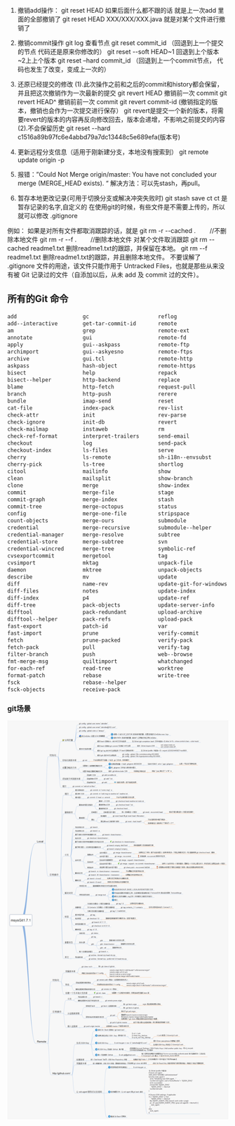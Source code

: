 1.	撤销add操作： 
    git reset HEAD 如果后面什么都不跟的话 就是上一次add 里面的全部撤销了 
    git reset HEAD XXX/XXX/XXX.java 就是对某个文件进行撤销了
2.	撤销commit操作
    git log 查看节点
    git reset commit_id （回退到上一个提交的节点 代码还是原来你修改的）
    git reset --soft HEAD~1 回退到上个版本 ~2上上个版本 
    git reset –hard commit_id （回退到上一个commit节点， 代码也发生了改变，变成上一次的）
3.	 还原已经提交的修改 
    (1).此次操作之前和之后的commit和history都会保留，并且把这次撤销作为一次最新的提交 
    git revert HEAD 撤销前一次 commit 
    git revert HEAD^ 撤销前前一次 commit 
    git revert commit-id (撤销指定的版本，撤销也会作为一次提交进行保存） 
    git revert是提交一个新的版本，将需要revert的版本的内容再反向修改回去，版本会递增，不影响之前提交的内容 
    (2).不会保留历史 
    git  reset --hard c1516a89b97fc6e4abbd79a7dc13448c5e689efa(版本号)

4.  更新远程分支信息（适用于刚新建分支，本地没有搜索到）
    git remote update origin -p
5.	报错：”Could Not Merge origin/master: You have not concluded your merge (MERGE_HEAD exists). “ 
    解决方法：可以先stash，再pull。
6.	暂存本地更改记录(可用于切换分支或解决冲突失败时)
    git stash save ct      ct 是暂存记录的名字,自定义的
    在使用git的时候，有些文件是不需要上传的，所以就可以修改   .gitignore 

 例如：
  如果是对所有文件都取消跟踪的话，就是
    git rm -r --cached . 　　//不删除本地文件
    git rm -r --f . 　　//删除本地文件
  对某个文件取消跟踪
    git rm --cached readme1.txt    删除readme1.txt的跟踪，并保留在本地。
    git rm --f readme1.txt    删除readme1.txt的跟踪，并且删除本地文件。
  不要误解了 .gitignore 文件的用途，该文件只能作用于 Untracked Files，也就是那些从来没有被 Git 记录过的文件（自添加以后，从未 add 及 commit 过的文件）。


## 所有的Git 命令
    add                     gc                      reflog
    add--interactive        get-tar-commit-id       remote
    am                      grep                    remote-ext
    annotate                gui                     remote-fd
    apply                   gui--askpass            remote-ftp
    archimport              gui--askyesno           remote-ftps
    archive                 gui.tcl                 remote-http
    askpass                 hash-object             remote-https
    bisect                  help                    repack
    bisect--helper          http-backend            replace
    blame                   http-fetch              request-pull
    branch                  http-push               rerere
    bundle                  imap-send               reset
    cat-file                index-pack              rev-list
    check-attr              init                    rev-parse
    check-ignore            init-db                 revert
    check-mailmap           instaweb                rm
    check-ref-format        interpret-trailers      send-email
    checkout                log                     send-pack
    checkout-index          ls-files                serve
    cherry                  ls-remote               sh-i18n--envsubst
    cherry-pick             ls-tree                 shortlog
    citool                  mailinfo                show
    clean                   mailsplit               show-branch
    clone                   merge                   show-index
    commit                  merge-file              stage
    commit-graph            merge-index             stash
    commit-tree             merge-octopus           status
    config                  merge-one-file          stripspace
    count-objects           merge-ours              submodule
    credential              merge-recursive         submodule--helper
    credential-manager      merge-resolve           subtree
    credential-store        merge-subtree           svn
    credential-wincred      merge-tree              symbolic-ref
    cvsexportcommit         mergetool               tag
    cvsimport               mktag                   unpack-file
    daemon                  mktree                  unpack-objects
    describe                mv                      update
    diff                    name-rev                update-git-for-windows
    diff-files              notes                   update-index
    diff-index              p4                      update-ref
    diff-tree               pack-objects            update-server-info
    difftool                pack-redundant          upload-archive
    difftool--helper        pack-refs               upload-pack
    fast-export             patch-id                var
    fast-import             prune                   verify-commit
    fetch                   prune-packed            verify-pack
    fetch-pack              pull                    verify-tag
    filter-branch           push                    web--browse
    fmt-merge-msg           quiltimport             whatchanged
    for-each-ref            read-tree               worktree
    format-patch            rebase                  write-tree
    fsck                    rebase--helper
    fsck-objects            receive-pack
  
### git场景
![git图片](./images/git.png)